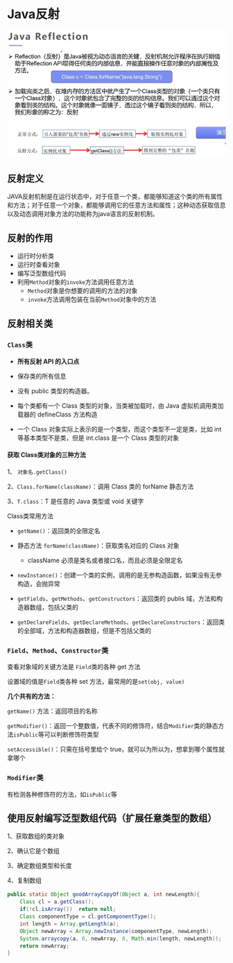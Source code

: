 # Java反射

![image-20200607200903199](../images/image-20200607200903199.png)

## 反射定义

JAVA反射机制是在运行状态中，对于任意一个类，都能够知道这个类的所有属性和方法；对于任意一个对象，都能够调用它的任意方法和属性；这种动态获取信息以及动态调用对象方法的功能称为java语言的反射机制。

## 反射的作用

-   运行时分析类
-   运行时查看对象
-   编写泛型数组代码
-   利用`Method`对象的`invoke`方法调用任意方法
    -   `Method`对象是你想要的调用的方法的对象
    -   `invoke`方法调用包装在当前`Method`对象中的方法

## 反射相关类

### `Class`类

-   **所有反射 API 的入口点**
-   保存类的所有信息

-   没有 public 类型的构造器。

-   每个类都有一个 Class 类型的对象，当类被加载时，由 Java 虚拟机调用类加载器的 defineClass 方法构造

-   一个 Class 对象实际上表示的是一个类型，而这个类型不一定是类，比如 int 等基本类型不是类，但是 int.class 是一个 Class 类型的对象

#### 获取 Class类对象的三种方法

1、 `对象名.getClass()`

2、`Class.forName(className)`：调用 Class 类的 forName 静态方法

3、`T.class`：T 是任意的 Java 类型或 void 关键字

Class类常用方法

-   `getName()`：返回类的全限定名

-   静态方法 `forName(className)`：获取类名对应的 Class 对象
    -   className 必须是类名或者接口名，而且必须是全限定名

-   `newInstance()`：创建一个类的实例，调用的是无参构造函数，如果没有无参构造，会抛异常
-   `getFields`、`getMethods`、`getConstructors`：返回类的 publis 域，方法和构造器数组，包括父类的
-   `getDeclareFields`、`getDeclareMethods`、`getDeclareConstructors`：返回类的全部域，方法和构造器数组，但是不包括父类的

### `Field`、`Method`、`Constructor`类

查看对象域的关键方法是 `Field`类的各种 get 方法

设置域的值是`Field`类各种 set 方法，最常用的是`set(obj, value)`



**几个共有的方法：**

`getName()` 方法：返回项目的名称

`getModifier()`：返回一个整数值，代表不同的修饰符，结合`Modifier`类的静态方法`isPublic`等可以判断修饰符类型

`setAccessible()`：只需在括号里给个 true，就可以为所以为，想拿到哪个属性就拿哪个 

### `Modifier`类

有检测各种修饰符的方法，如`isPublic`等

## 使用反射编写泛型数组代码（扩展任意类型的数组）

1、获取数组的类对象

2、确认它是个数组

3、确定数组类型和长度

4、复制数组

```java
public static Object goodArrayCopyOf(Object a, int newLength){
    Class cl = a.getClass();
    if(!cl.isArray())  return null;
    Class componentType = cl.getComponentType();
    int length = Array.getLength(a);
    Object newArray = Array.newInstance(componentType, newLength);
    System.arraycopy(a, 0, newArray, 0, Math.min(length, newLength));
    return newArray;
}
```